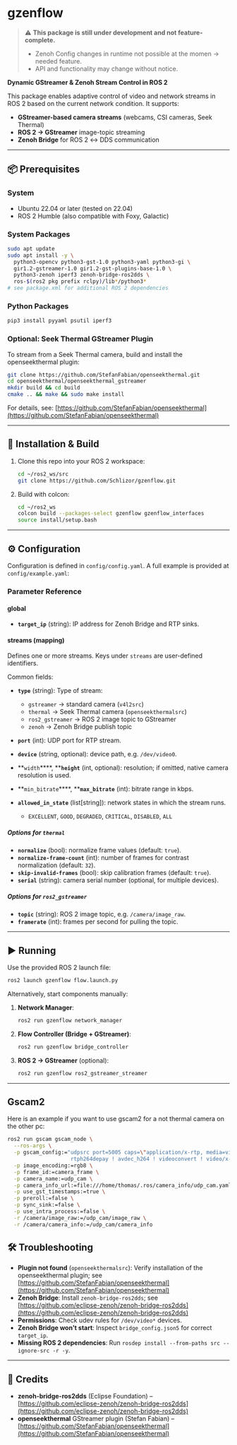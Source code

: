 # gzenflow

> ⚠️ **This package is still under development and not feature-complete.**
>
> * Zenoh Config changes in runtime not possible at the momen -> needed feature.
> * API and functionality may change without notice.

**Dynamic GStreamer & Zenoh Stream Control in ROS 2**

This package enables adaptive control of video and network streams in ROS 2 based on the current network condition. It supports:

* **GStreamer-based camera streams** (webcams, CSI cameras, Seek Thermal)
* **ROS 2 → GStreamer** image-topic streaming
* **Zenoh Bridge** for ROS 2 ↔ DDS communication

---

## 📦 Prerequisites

### System

* Ubuntu 22.04 or later (tested on 22.04)
* ROS 2 Humble (also compatible with Foxy, Galactic)

### System Packages

```bash
sudo apt update
sudo apt install -y \
  python3-opencv python3-gst-1.0 python3-yaml python3-gi \
  gir1.2-gstreamer-1.0 gir1.2-gst-plugins-base-1.0 \
  python3-zenoh iperf3 zenoh-bridge-ros2dds \
  ros-$(ros2 pkg prefix rclpy)/lib*/python3*
# see package.xml for additional ROS 2 dependencies
```

### Python Packages

```bash
pip3 install pyyaml psutil iperf3
```

### Optional: Seek Thermal GStreamer Plugin

To stream from a Seek Thermal camera, build and install the openseekthermal plugin:

```bash
git clone https://github.com/StefanFabian/openseekthermal.git
cd openseekthermal/openseekthermal_gstreamer
mkdir build && cd build
cmake .. && make && sudo make install
```

For details, see: [https://github.com/StefanFabian/openseekthermal](https://github.com/StefanFabian/openseekthermal)

---

## 🚀 Installation & Build

1. Clone this repo into your ROS 2 workspace:

   ```bash
   cd ~/ros2_ws/src
   git clone https://github.com/Schlizor/gzenflow.git
   ```
2. Build with colcon:

   ```bash
   cd ~/ros2_ws
   colcon build --packages-select gzenflow gzenflow_interfaces
   source install/setup.bash
   ```

---

## ⚙️ Configuration

Configuration is defined in `config/config.yaml`. A full example is provided at `config/example.yaml`:

### Parameter Reference

#### global

* **`target_ip`** (string): IP address for Zenoh Bridge and RTP sinks.

#### streams (mapping)

Defines one or more streams. Keys under `streams` are user-defined identifiers.

Common fields:

* **`type`** (string): Type of stream:

  * `gstreamer` → standard camera (`v4l2src`)
  * `thermal` → Seek Thermal camera (`openseekthermalsrc`)
  * `ros2_gstreamer` → ROS 2 image topic to GStreamer
  * `zenoh` → Zenoh Bridge publish topic
* **`port`** (int): UDP port for RTP stream.
* **`device`** (string, optional): device path, e.g. `/dev/video0`.
* \*\*`width`\*\*\*\*, \*\***`height`** (int, optional): resolution; if omitted, native camera resolution is used.
* \*\*`min_bitrate`\*\*\*\*, \*\***`max_bitrate`** (int): bitrate range in kbps.
* **`allowed_in_state`** (list\[string]): network states in which the stream runs.

  * `EXCELLENT`, `GOOD`, `DEGRADED`, `CRITICAL`, `DISABLED`, `ALL`

##### Options for `thermal`

* **`normalize`** (bool): normalize frame values (default: `true`).
* **`normalize-frame-count`** (int): number of frames for contrast normalization (default: `32`).
* **`skip-invalid-frames`** (bool): skip calibration frames (default: `true`).
* **`serial`** (string): camera serial number (optional, for multiple devices).

##### Options for `ros2_gstreamer`

* **`topic`** (string): ROS 2 image topic, e.g. `/camera/image_raw`.
* **`framerate`** (int): frames per second for pulling the topic.

---

## ▶️ Running

Use the provided ROS 2 launch file:

```bash
ros2 launch gzenflow flow.launch.py
```

Alternatively, start components manually:

1. **Network Manager**:

   ```bash
   ros2 run gzenflow network_manager
   ```
2. **Flow Controller (Bridge + GStreamer)**:

   ```bash
   ros2 run gzenflow bridge_controller
   ```
3. **ROS 2 → GStreamer** (optional):

   ```bash
   ros2 run gzenflow ros2_gstreamer_streamer
   ```

---

## Gscam2

Here is an example if you want to use gscam2 for a not thermal camera on the other pc: 

```bash
ros2 run gscam gscam_node \
  --ros-args \
  -p gscam_config:="udpsrc port=5005 caps=\"application/x-rtp, media=video, encoding-name=H264, payload=96\" ! \
                    rtph264depay ! avdec_h264 ! videoconvert ! video/x-raw,format=RGB" \
  -p image_encoding:=rgb8 \
  -p frame_id:=camera_frame \
  -p camera_name:=udp_cam \
  -p camera_info_url:=file:///home/thomas/.ros/camera_info/udp_cam.yaml \
  -p use_gst_timestamps:=true \
  -p preroll:=false \
  -p sync_sink:=false \
  -p use_intra_process:=false \
  -r /camera/image_raw:=/udp_cam/image_raw \
  -r /camera/camera_info:=/udp_cam/camera_info

```

## 🛠 Troubleshooting

* **Plugin not found** (`openseekthermalsrc`): Verify installation of the openseekthermal plugin; see [https://github.com/StefanFabian/openseekthermal](https://github.com/StefanFabian/openseekthermal)
* **Zenoh Bridge**: Install `zenoh-bridge-ros2dds`; see [https://github.com/eclipse-zenoh/zenoh-bridge-ros2dds](https://github.com/eclipse-zenoh/zenoh-bridge-ros2dds)
* **Permissions**: Check udev rules for `/dev/video*` devices.
* **Zenoh Bridge won't start**: Inspect `bridge_config.json5` for correct `target_ip`.
* **Missing ROS 2 dependencies**: Run `rosdep install --from-paths src --ignore-src -r -y`.

---

## 🤝 Credits

* **zenoh-bridge-ros2dds** (Eclipse Foundation) – [https://github.com/eclipse-zenoh/zenoh-bridge-ros2dds](https://github.com/eclipse-zenoh/zenoh-bridge-ros2dds)
* **openseekthermal** GStreamer plugin (Stefan Fabian) – [https://github.com/StefanFabian/openseekthermal](https://github.com/StefanFabian/openseekthermal)

